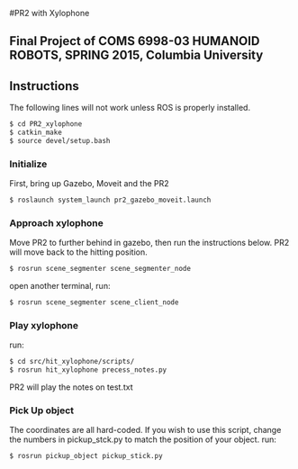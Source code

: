 #PR2 with Xylophone
## Final Project of COMS 6998-03 HUMANOID ROBOTS, SPRING 2015, Columbia University


## Instructions

The following lines will not work unless ROS is properly installed.  

```bash
$ cd PR2_xylophone
$ catkin_make
$ source devel/setup.bash
```

### Initialize
First, bring up Gazebo, Moveit and the PR2
```bash
$ roslaunch system_launch pr2_gazebo_moveit.launch
```

### Approach xylophone
Move PR2 to further behind in gazebo, then run the instructions below. PR2 will move back to the hitting position.
```bash
$ rosrun scene_segmenter scene_segmenter_node
```
open another terminal, run:
```bash
$ rosrun scene_segmenter scene_client_node
```

### Play xylophone

run:
```bash
$ cd src/hit_xylophone/scripts/
$ rosrun hit_xylophone precess_notes.py
```

PR2 will play the notes on test.txt

### Pick Up object

The coordinates are all hard-coded. If you wish to use this script, change the numbers in pickup_stck.py to match the position of your object.
run:
```bash
$ rosrun pickup_object pickup_stick.py
```